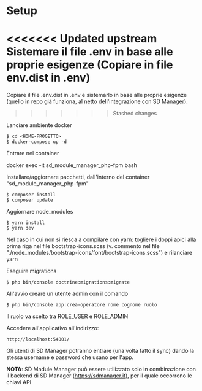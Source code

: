 
# Setup

<<<<<<< Updated upstream
Sistemare il file .env in base alle proprie esigenze
(Copiare in file env.dist in .env)
=======
Copiare il file .env.dist in .env e sistemarlo in base alle proprie esigenze (quello in repo già funziona, al netto dell'integrazione con SD Manager).
>>>>>>> Stashed changes

Lanciare ambiente docker

```
$ cd <HOME-PROGETTO>
$ docker-compose up -d
```
Entrare nel container 

docker exec -it sd_module_manager_php-fpm bash

Installare/aggiornare pacchetti, dall'interno del container "sd_module_manager_php-fpm"

```
$ composer install
$ composer update
```

Aggiornare node_modules

```
$ yarn install
$ yarn dev
```

Nel caso in cui non si riesca a compilare con yarn: togliere i doppi apici alla prima riga nel file bootstrap-icons.scss (v. commento nel file "./node_modules/bootstrap-icons/font/bootstrap-icons.scss") e rilanciare yarn


Eseguire migrations

```
$ php bin/console doctrine:migrations:migrate
```

All'avvio creare un utente admin con il comando 

```
$ php bin/console app:crea-operatore nome cognome ruolo 
```

Il ruolo va scelto tra ROLE_USER e ROLE_ADMIN

Accedere all'applicativo all'indirizzo:

```
http://localhost:54001/
```


Gli utenti di SD Manager potranno entrare (una volta fatto il sync) dando la stessa username e password che usano per l'app.

__NOTA__: SD Madule Manager può essere utilizzato solo in combinazione con il backend di SD Manager (https://sdmanager.it), per il quale occorrono le chiavi API
